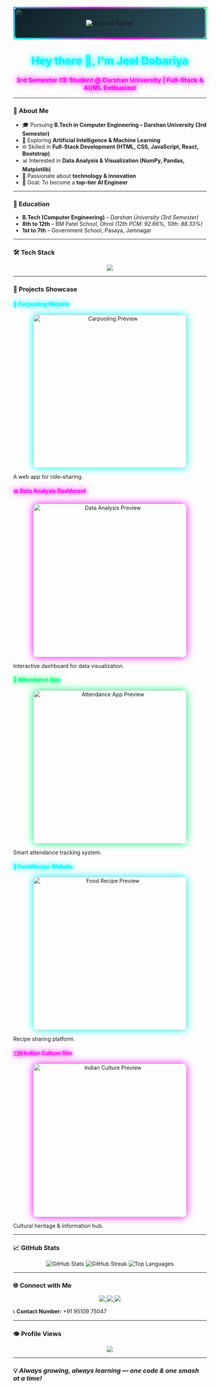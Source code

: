 <!-- 🌟 Advanced Neon Animated Banner with Particles -->
<p align="center" style="background: linear-gradient(135deg, #0F2027, #203A43, #2C5364); padding:30px; border: 4px solid; border-image: linear-gradient(45deg, #00F7FF, #FF00F7, #00FF7F) 1; border-radius: 20px; position: relative; overflow: hidden;">
  <!-- Particles Animation -->
  <img src="https://raw.githubusercontent.com/Jeeldobariya31/Jeeldobariya31/main/assets/particles.gif" width="100%" style="position:absolute;top:0;left:0;opacity:0.2;z-index:0;" />
  
  <!-- Typing Banner -->
  <img src="https://readme-typing-svg.herokuapp.com?size=32&duration=4000&color=00F7FF&center=true&vCenter=true&width=900&lines=👋+Hey+there!+I'm+Jeel+Dobariya;3rd+Semester+CE+Student+at+Darshan+University;C,+Java,+Python,+React+Learner;Passionate+About+AI,+Data+Analysis,+and+Development" alt="Dynamic Banner" style="position:relative;z-index:1;" />
</p>

<h1 align="center" style="color:#00F7FF; text-shadow: 0 0 10px #00F7FF, 0 0 20px #00F7FF;">Hey there 👋, I'm Jeel Dobariya</h1>
<h3 align="center" style="color:#FF00F7; text-shadow: 0 0 10px #FF00F7, 0 0 20px #FF00F7;">3rd Semester CE Student @ Darshan University | Full-Stack & AI/ML Enthusiast</h3>

---

### 🚀 About Me
- 🎓 Pursuing **B.Tech in Computer Engineering – Darshan University (3rd Semester)**
- 🤖 Exploring **Artificial Intelligence & Machine Learning**
- 🌐 Skilled in **Full-Stack Development (HTML, CSS, JavaScript, React, Bootstrap)**
- 📊 Interested in **Data Analysis & Visualization (NumPy, Pandas, Matplotlib)**
- 🏸 Passionate about **technology & innovation**
- 🎯 Goal: To become a **top-tier AI Engineer**

---

### 🏫 Education
- **B.Tech (Computer Engineering)** – *Darshan University (3rd Semester)*
- **8th to 12th** – BM Patel School, Dhrol *(12th PCM: 92.66%, 10th: 88.33%)*
- **1st to 7th** – Government School, Pasaya, Jamnagar

---

### 🛠 Tech Stack
<p align="center">
  <img src="https://skillicons.dev/icons?i=c,java,python,html,css,bootstrap,js,react,numpy,pandas,git" />
</p>

---

### 📌 Projects Showcase

#### <span style="color:#00F7FF; text-shadow: 0 0 10px #00F7FF, 0 0 20px #00F7FF; animation: pulse 2s infinite;">🚗 Carpooling Website</span>
<p align="center">
  <img src="https://raw.githubusercontent.com/Jeeldobariya31/Jeeldobariya31/main/projects/carpooling.gif" width="400" style="border-radius:12px; box-shadow: 0 0 20px #00F7FF;" alt="Carpooling Preview" />
</p>
A web app for ride-sharing.

#### <span style="color:#FF00F7; text-shadow: 0 0 10px #FF00F7, 0 0 20px #FF00F7; animation: pulse 2s infinite;">📊 Data Analysis Dashboard</span>
<p align="center">
  <img src="https://raw.githubusercontent.com/Jeeldobariya31/Jeeldobariya31/main/projects/data_dashboard.gif" width="400" style="border-radius:12px; box-shadow: 0 0 20px #FF00F7;" alt="Data Analysis Preview" />
</p>
Interactive dashboard for data visualization.

#### <span style="color:#00FF7F; text-shadow: 0 0 10px #00FF7F, 0 0 20px #00FF7F; animation: pulse 2s infinite;">📝 Attendance App</span>
<p align="center">
  <img src="https://raw.githubusercontent.com/Jeeldobariya31/Jeeldobariya31/main/projects/attendance.gif" width="400" style="border-radius:12px; box-shadow: 0 0 20px #00FF7F;" alt="Attendance App Preview" />
</p>
Smart attendance tracking system.

#### <span style="color:#00F7FF; text-shadow: 0 0 10px #00F7FF, 0 0 20px #00F7FF; animation: pulse 2s infinite;">🍴 Food Recipe Website</span>
<p align="center">
  <img src="https://raw.githubusercontent.com/Jeeldobariya31/Jeeldobariya31/main/projects/food_recipe.gif" width="400" style="border-radius:12px; box-shadow: 0 0 20px #00F7FF;" alt="Food Recipe Preview" />
</p>
Recipe sharing platform.

#### <span style="color:#FF00F7; text-shadow: 0 0 10px #FF00F7, 0 0 20px #FF00F7; animation: pulse 2s infinite;">🇮🇳 Indian Culture Site</span>
<p align="center">
  <img src="https://raw.githubusercontent.com/Jeeldobariya31/Jeeldobariya31/main/projects/indian_culture.gif" width="400" style="border-radius:12px; box-shadow: 0 0 20px #FF00F7;" alt="Indian Culture Preview" />
</p>
Cultural heritage & information hub.

---

### 📈 GitHub Stats
<p align="center">
  <img src="https://github-readme-stats.vercel.app/api?username=Jeeldobariya31&show_icons=true&theme=radical" alt="GitHub Stats" />
  <img src="https://github-readme-streak-stats.herokuapp.com/?user=Jeeldobariya31&theme=radical" alt="GitHub Streak" />
  <img src="https://github-readme-stats.vercel.app/api/top-langs/?username=Jeeldobariya31&layout=compact&theme=radical" alt="Top Languages" />
</p>

---

### 🌐 Connect with Me
<p align="center">
  <a href="https://www.instagram.com/jeel_dobariya__" target="_blank">
    <img src="https://img.shields.io/badge/Instagram-%23E4405F.svg?&style=for-the-badge&logo=instagram&logoColor=white" />
  </a>
  <a href="mailto:jeeldobariya33@gmail.com">
    <img src="https://img.shields.io/badge/Gmail-D14836?style=for-the-badge&logo=gmail&logoColor=white" />
  </a>
  <a href="https://www.linkedin.com/in/jeel-dobariya" target="_blank">
    <img src="https://img.shields.io/badge/LinkedIn-%230077B5.svg?&style=for-the-badge&logo=linkedin&logoColor=white" />
  </a>
</p>

📞 **Contact Number:** +91 95109 75047

---

### 👁️ Profile Views
<p align="center">
  <img src="https://komarev.com/ghpvc/?username=Jeeldobariya31&label=Profile%20Views&color=FF00F7&style=for-the-badge&labelColor=000000" />
</p>

---

### 💡 *Always growing, always learning — one code & one smash at a time!*
